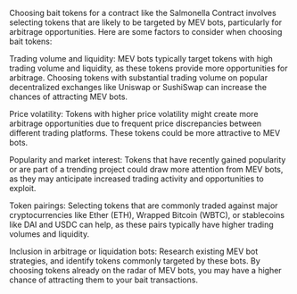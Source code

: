 Choosing bait tokens for a contract like the Salmonella Contract involves selecting tokens that are likely to be targeted by MEV bots, particularly for arbitrage opportunities. Here are some factors to consider when choosing bait tokens:

Trading volume and liquidity: MEV bots typically target tokens with high trading volume and liquidity, as these tokens provide more opportunities for arbitrage. Choosing tokens with substantial trading volume on popular decentralized exchanges like Uniswap or SushiSwap can increase the chances of attracting MEV bots.

Price volatility: Tokens with higher price volatility might create more arbitrage opportunities due to frequent price discrepancies between different trading platforms. These tokens could be more attractive to MEV bots.

Popularity and market interest: Tokens that have recently gained popularity or are part of a trending project could draw more attention from MEV bots, as they may anticipate increased trading activity and opportunities to exploit.

Token pairings: Selecting tokens that are commonly traded against major cryptocurrencies like Ether (ETH), Wrapped Bitcoin (WBTC), or stablecoins like DAI and USDC can help, as these pairs typically have higher trading volumes and liquidity.

Inclusion in arbitrage or liquidation bots: Research existing MEV bot strategies, and identify tokens commonly targeted by these bots. By choosing tokens already on the radar of MEV bots, you may have a higher chance of attracting them to your bait transactions.